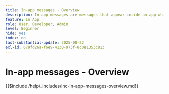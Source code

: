 ```yaml
---
title: In-app messages - Overview
description: In-app messages are messages that appear inside an app while the user is actively using it. They are overlay-type messages that sit on top of your app. They don't pop up on the lock screen or outside the app — instead, they show up as banners, pop-ups, or small cards while the user is exploring the app.
feature: In App
role: User, Developer, Admin
level: Beginner
hide: yes
index: no
last-substantial-update: 2025-08-22
exl-id: 679fd26a-f6e9-4130-973f-8c0e1353c813
---
```

# In-app messages - Overview

{{$include /help/_includes/inc-in-app-messages-overview.md}}
